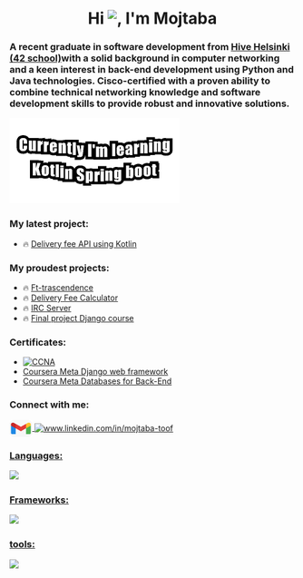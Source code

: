 <h1 align="center">Hi <img src="https://camo.githubusercontent.com/d552948e7884c41fde2d32b9221d79f0df2076c7d824aaab954ca93f53d95884/68747470733a2f2f6d656469612e67697068792e636f6d2f6d656469612f6876524a434c467a6361737252346961377a2f67697068792e676966" height="25px" data-canonical-src="https://media.giphy.com/media/hvRJCLFzcasrR4ia7z/giphy.gif" style="max-width: 100%; display: inline-block;" data-target="animated-image.originalImage">, I'm Mojtaba</h1>
<h3 align="left">A recent graduate in software development from <a href="https://www.hive.fi/" rel="nofollow">Hive Helsinki (42 school)</a>with a solid background in computer networking and a keen interest in back-end development using Python and Java technologies. Cisco-certified with a proven ability to combine technical networking knowledge and software development skills to provide robust and innovative solutions.
</h3>


<img src="https://github.com/mtoof/mtoof/blob/main/Currently-I-m-learning-Kotlin-Spring-boot.gif" alt="Learning GIF" width="300">

<h3 align="left">My latest project:</h3>
<p align="left">
<ul>
  <li>
   🔥 <a href="https://github.com/mtoof/delivery-fee-calculator-kotlin" target="blank">Delivery fee API using Kotlin</a>
  </li>
</ul>
</p>

<h3 align="left">My proudest projects:</h3>
<p align="left">
<ul>
  <li>
   🔥 <a href="https://github.com/mtoof/transcendence" target="blank">Ft-trascendence</a>
  </li>
  <li>
    🔥 <a href="https://github.com/mtoof/Delivery-Fee-Calculator" target="blank">Delivery Fee Calculator</a>
  </li>
  <li>
   🔥 <a href="https://github.com/mtoof/ft_irc" target="blank">IRC Server</a>
  </li>
  <li>
   🔥 <a href="https://github.com/mtoof/Final-project-Django-course" target="blank">Final project Django course</a>
  </li>
</ul>
<h3 align="left">Certificates:</h3>
<ul>
  <li><a href="https://www.credly.com/badges/d008eb51-d7e7-4005-ba18-11d763fd049b" target="blank">
  <img src="https://camo.githubusercontent.com/76a734dc913b099510e8231d3298949dd439577c9914beab4b409eb6e53f6b21/68747470733a2f2f696d672e736869656c64732e696f2f62616467652f2d43434e412d3538393641423f7374796c653d666c61742d737175617265266c6f676f3d436973636f266c6f676f436f6c6f723d7768697465" alt="CCNA" data-canonical-src="https://img.shields.io/badge/-CCNA-5896AB?style=flat-square&amp;logo=Cisco&amp;logoColor=white" style="max-width: 100%;"/>
  </a>
  <li><a href="https://coursera.org/share/ebee68428ff9eb1361a92a068367eb0d" target="blank">Coursera Meta Django web framework</a></li>
  <li><a href="https://coursera.org/share/002d91d1775e83adf46378cf1504b3d4" target="blank">Coursera Meta Databases for Back-End</a></li>
</ul>
</p>

<h3 align="left">Connect with me:</h3>
<p align="left">
  <a href="mailto:mojtaba.toof@gmail.com" target="blank">
    <img align="center" src="https://github.com/tandpfun/skill-icons/blob/main/icons/Gmail-Light.svg" alt="www.linkedin.com/in/mojtaba-toof" height="30" width="40" />
  </a>
  <a href="https://linkedin.com/in/mojtaba-toof" target="blank">
    <img align="center" src="https://raw.githubusercontent.com/rahuldkjain/github-profile-readme-generator/master/src/images/icons/Social/linked-in-alt.svg" alt="www.linkedin.com/in/mojtaba-toof" height="30" width="40" />
  </a>
</p>

<p align="left">
  <a href="https://skillicons.dev">
    <h3>Languages:</h3>
    <img src="https://skillicons.dev/icons?i=c,cpp,kotlin,python&perline=4" />
    <h3>Frameworks:</h3>
    <img src="https://skillicons.dev/icons?i=spring,fastapi,django,&perline=4" />
    <h3>tools:</h3>
    <img src="https://skillicons.dev/icons?i=aws,mysql,postgres,docker,github,postman" />
  </a>
</p>
